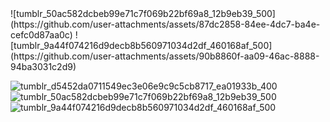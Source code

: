 <c>
![tumblr_50ac582dcbeb99e71c7f069b22bf69a8_12b9eb39_500](https://github.com/user-attachments/assets/87dc2858-84ee-4dc7-ba4e-cefc0d87aa0c)
![tumblr_9a44f074216d9decb8b560971034d2df_460168af_500](https://github.com/user-attachments/assets/90b8860f-aa09-46ac-8888-94ba3031c2d9)

![tumblr_d5452da0711549ec3e06e9c9c5cb8717_ea01933b_400](https://github.com/user-attachments/assets/b9048984-f0f5-4aa9-aa48-05ab6aa705f3)
![tumblr_50ac582dcbeb99e71c7f069b22bf69a8_12b9eb39_500](https://github.com/user-attachments/assets/87dc2858-84ee-4dc7-ba4e-cefc0d87aa0c)
![tumblr_9a44f074216d9decb8b560971034d2df_460168af_500](https://github.com/user-attachments/assets/90b8860f-aa09-46ac-8888-94ba3031c2d9)
</c>
